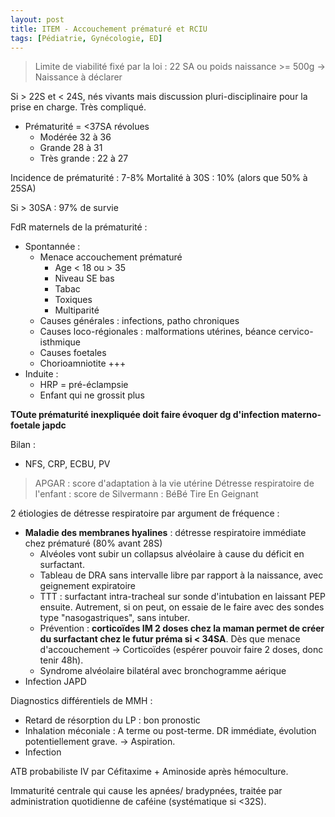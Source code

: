 ```yaml
---
layout: post
title: ITEM - Accouchement prématuré et RCIU
tags: [Pédiatrie, Gynécologie, ED]
---
```


> Limite de viabilité fixé par la loi :
  > 22 SA ou poids naissance >= 500g
-> Naissance à déclarer

Si > 22S et < 24S, nés vivants mais discussion pluri-disciplinaire pour la prise en charge. Très compliqué.

- Prématurité = <37SA révolues
  - Modérée 32 à 36
  - Grande 28 à 31
  - Très grande : 22 à 27

Incidence de prématurité : 7-8%
Mortalité à 30S : 10% (alors que 50% à 25SA)

Si > 30SA : 97% de survie

FdR maternels de la prématurité :
- Spontannée :
  - Menace accouchement prématuré
    - Age < 18 ou > 35
    - Niveau SE bas
    - Tabac
    - Toxiques
    - Multiparité
  - Causes générales : infections, patho chroniques
  - Causes loco-régionales : malformations utérines, béance cervico-isthmique
  - Causes foetales
  - Chorioamniotite +++
- Induite :
  - HRP = pré-éclampsie
  - Enfant qui ne grossit plus

**TOute prématurité inexpliquée doit faire évoquer dg d'infection materno-foetale japdc**

Bilan :
- NFS, CRP, ECBU, PV

> APGAR : score d'adaptation à la vie utérine
Détresse respiratoire de l'enfant : score de Silvermann : BéBé Tire En Geignant

2 étiologies de détresse respiratoire par argument de fréquence :
- **Maladie des membranes hyalines** : détresse respiratoire immédiate chez prématuré (80% avant 28S)
  - Alvéoles vont subir un collapsus alvéolaire à cause du déficit en surfactant.
  - Tableau de DRA sans intervalle libre par rapport à la naissance, avec geignement expiratoire
  - TTT : surfactant intra-tracheal sur sonde d'intubation en laissant PEP ensuite. Autrement, si on peut, on essaie de le faire avec des sondes type "nasogastriques", sans intuber.
  - Prévention : **corticoïdes IM 2 doses chez la maman permet de créer du surfactant chez le futur préma si < 34SA**. Dès que menace d'accouchement -> Corticoïdes (espérer pouvoir faire 2 doses, donc tenir 48h).
  - Syndrome alvéolaire bilatéral avec bronchogramme aérique
- Infection JAPD

Diagnostics différentiels de MMH :
- Retard de résorption du LP : bon pronostic
- Inhalation méconiale : A terme ou post-terme. DR immédiate, évolution potentiellement grave. -> Aspiration.
- Infection

ATB probabiliste IV par Céfitaxime + Aminoside après hémoculture.

Immaturité centrale qui cause les apnées/ bradypnées, traitée par administration quotidienne de caféine (systématique si <32S).
